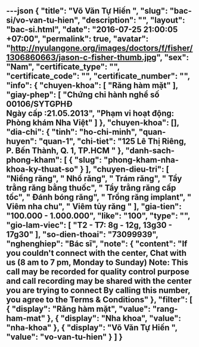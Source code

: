 ---json
{
    "title": "Võ Văn Tự Hiến ",
    "slug": "bac-si/vo-van-tu-hien",
    "description": "",
    "layout": "bac-si.html",
    "date": "2016-07-25 21:00:05 +07:00",
    "permalink": true,
    "avatar": "http://nyulangone.org/images/doctors/f/fisher/1306860663/jason-c-fisher-thumb.jpg",
    "sex": "Nam",
    "certificate_type": "",
    "certificate_code": "",
    "certificate_number": "",
    "info": {
        "chuyen-khoa": [
            "Răng hàm mặt"
        ],
        "giay-phep": [
            "Chứng chỉ hành nghề số 00106/SYTGPHĐ <br /> Ngày cấp :21.05.2013",
            "Phạm vi hoạt động: Phòng khám Nha Việt"
        ]
    },
    "chuyen-khoa": [],
    "dia-chi": {
        "tinh": "ho-chi-minh",
        "quan-huyen": "quan-1",
        "chi-tiet": "125 Lê Thị Riêng, P. Bến Thành, Q. 1, TP.HCM "
    },
    "danh-sach-phong-kham": [
        {
            "slug": "phong-kham-nha-khoa-ky-thuat-so"
        }
    ],
    "chuyen-dieu-tri": [
        "Niềng răng",
        " Nhổ răng",
        " Trám răng",
        " Tẩy trằng răng bằng thuốc",
        " Tẩy trằng răng cấp tốc",
        " Đánh bóng răng",
        " Trồng răng implant",
        " Viêm nha chu",
        " Viêm tủy răng "
    ],
    "gia-tien": "100.000 - 1.000.000",
    "like": "100",
    "type": "",
    "gio-lam-viec": [
        "T2 - T7: 8g - 12g, 13g30 - 17g30"
    ],
    "so-dien-thoai": "73099939",
    "nghenghiep": "Bác sĩ",
    "note": {
        "content": "If you couldn't connect with the center, Chat with us (8 am to 7 pm, Monday to Sunday) Note: This call may be recorded for quality control purpose and call recording may be shared with the center you are trying to connect By calling this number, you agree to the Terms & Conditions"
    },
    "filter": [
        {
            "display": "Răng hàm mặt",
            "value": "rang-ham-mat"
        },
        {
            "display": "Nha khoa",
            "value": "nha-khoa"
        },
        {
            "display": "Võ Văn Tự Hiến  ",
            "value": "vo-van-tu-hien"
        }
    ]
}
---
